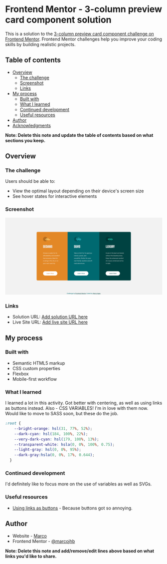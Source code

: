 # Frontend Mentor - 3-column preview card component solution

This is a solution to the [3-column preview card component challenge on Frontend Mentor](https://www.frontendmentor.io/challenges/3column-preview-card-component-pH92eAR2-). Frontend Mentor challenges help you improve your coding skills by building realistic projects. 

## Table of contents

- [Overview](#overview)
  - [The challenge](#the-challenge)
  - [Screenshot](#screenshot)
  - [Links](#links)
- [My process](#my-process)
  - [Built with](#built-with)
  - [What I learned](#what-i-learned)
  - [Continued development](#continued-development)
  - [Useful resources](#useful-resources)
- [Author](#author)
- [Acknowledgments](#acknowledgments)

**Note: Delete this note and update the table of contents based on what sections you keep.**

## Overview

### The challenge

Users should be able to:

- View the optimal layout depending on their device's screen size
- See hover states for interactive elements

### Screenshot

![](./screenshot.png)


### Links

- Solution URL: [Add solution URL here](https://your-solution-url.com)
- Live Site URL: [Add live site URL here](https://your-live-site-url.com)

## My process

### Built with

- Semantic HTML5 markup
- CSS custom properties
- Flexbox
- Mobile-first workflow

### What I learned

I learned a lot in this activity. Got better with centering, as well as using links as buttons instead. Also - CSS VARIABLES! I'm in love with them now. Would like to move to SASS soon, but these do the job.

```css
:root {
    --bright-orange: hsl(31, 77%, 52%);
    --dark-cyan: hsl(184, 100%, 22%);
    --very-dark-cyan: hsl(179, 100%, 13%);
    --transparent-white: hsla(0, 0%, 100%, 0.75);
    --light-gray: hsl(0, 0%, 95%);
    --dark-gray:hsla(0, 0%, 17%, 0.644);
  }
```

### Continued development

I'd definitely like to focus more on the use of variables as well as SVGs.

### Useful resources

- [Using links as buttons](https://stackoverflow.com/questions/29628701/i-want-to-add-a-border-to-my-button-on-hover-event-without-moving-the-button-or) - Because buttons got so annoying.


## Author

- Website - [Marco](https://www.thejc.co.za)
- Frontend Mentor - [@marcojhb](https://www.frontendmentor.io/profile/yourusername)

**Note: Delete this note and add/remove/edit lines above based on what links you'd like to share.**
